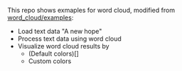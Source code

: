 This repo shows exmaples for word cloud, modified from [word_cloud/examples](https://github.com/amueller/word_cloud/tree/master/examples):

- Load text data "A new hope"
- Process text data using word cloud
- Visualize word cloud results by
  - (Default colors)[]
  - Custom colors

